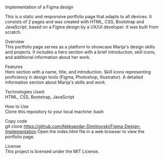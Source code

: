Implementation of a Figma design

This is a static and responsive portfolio page that adapts to all devices. It consists of 2 pages and was created with HTML, CSS, Bootstrap and JavaScript, based on a Figma design by a UX/UI developer. It was built from scratch.

Overview  
This portfolio page serves as a platform to showcase Marija's design skills and projects. It includes a hero section with a brief introduction, skill icons, and additional information about her work.

Features  
Hero section with a name, title, and introduction.
Skill icons representing proficiency in design tools (Figma, Photoshop, Illustrator).
A detailed information section about Marija's skills and work.

Technologies Used:  
HTML,
CSS,
Bootstrap,
JavaScript

How to Use  
Clone this repository to your local machine:
bash

Copy code  
git clone https://github.com/Aleksandar-Dimitrovski/Figma-Design-Implementation
Open the index.html file in a web browser to view the portfolio page.

License  
This project is licensed under the MIT License.

